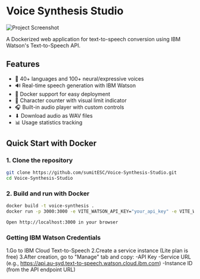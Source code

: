 # Voice Synthesis Studio

![Project Screenshot](https://raw.githubusercontent.com/sumitESC/Voice-Synthesis-Studio/main/screenshot.png)

A Dockerized web application for text-to-speech conversion using IBM Watson's Text-to-Speech API.

## Features

- 🎤 40+ languages and 100+ neural/expressive voices
- 🔊 Real-time speech generation with IBM Watson
- 🐳 Docker support for easy deployment
- 📝 Character counter with visual limit indicator
- 🎧 Built-in audio player with custom controls
- ⬇ Download audio as WAV files
- 📊 Usage statistics tracking

## Quick Start with Docker

### 1. Clone the repository
```bash
git clone https://github.com/sumitESC/Voice-Synthesis-Studio.git
cd Voice-Synthesis-Studio
```

### 2. Build and run with Docker
```bash
docker build -t voice-synthesis .
docker run -p 3000:3000 -e VITE_WATSON_API_KEY="your_api_key" -e VITE_WATSON_SERVICE_URL="your_service_url" -e VITE_WATSON_INSTANCE_ID="your_instance_id" voice-synthesis

Open http://localhost:3000 in your browser
```
### Getting IBM Watson Credentials

1.Go to IBM Cloud Text-to-Speech
2.Create a service instance (Lite plan is free)
3.After creation, go to "Manage" tab and copy:
-API Key
-Service URL (e.g., https://api.au-syd.text-to-speech.watson.cloud.ibm.com)
-Instance ID (from the API endpoint URL)
